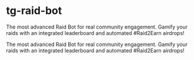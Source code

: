 # tg-raid-bot

The most advanced Raid Bot for real community engagement. Gamify your raids with an integrated leaderboard and automated #Raid2Earn airdrops!

The most advanced Raid Bot for real community engagement. Gamify your raids with an integrated leaderboard and automated #Raid2Earn airdrops!
